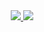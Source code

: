 <div align="center">
  <a href="https://github.com/mustafaozhan">
  <img src="https://github-readme-stats.vercel.app/api?username=mustafaozhan&count_private=true&include_all_commits=true&theme=react&hide_border=true&show_icons=true&line_height=20)">
  </a>
  <a href="https://github.com/mustafaozhan">
  <img src="https://github-readme-stats.vercel.app/api/top-langs/?username=mustafaozhan&theme=react&layout=compact&hide_border=true&hide=css,lua&card_width=260">
  </a>
<!--  <a href="https://commits.top/germany.html">
  <img src="http://iot.fbiego.com/api/v1/commits?user=mustafaozhan&country=germany&bg_color=212328&text_color=fafafa&border_color=00000000">
  </a>
  <a href="https://commits.top/germany_private.html">
  <img src="http://iot.fbiego.com/api/v1/commits?user=mustafaozhan&country=germany_private&bg_color=212328&text_color=fafafa&border_color=00000000">
  </a>
  <a href="https://commits.top/worldwide.html">
  <img src="http://iot.fbiego.com/api/v1/commits?user=mustafaozhan&country=worldwide&bg_color=212328&text_color=fafafa&border_color=0000000000">
  </a> -->
</div>

